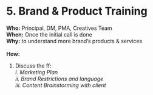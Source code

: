 # 5. Brand & Product Training



**Who:** Principal, DM, PMA, Creatives Team \
**When:** Once the initial call is done \
**Why:** to understand more brand’s products & services \
\
**How:**&#x20;

1. Discuss the ff: \
   _i. Marketing Plan_ \
   _ii. Brand Restrictions and language_ \
   _iii. Content Brainstorming with client_&#x20;
